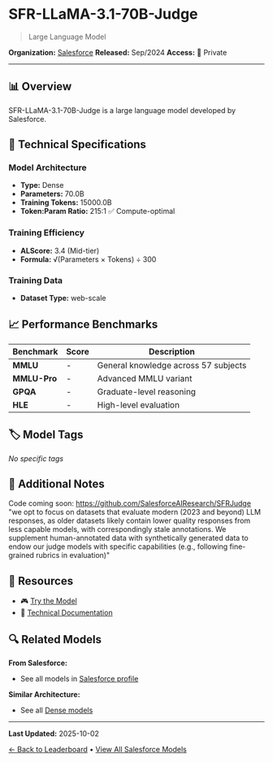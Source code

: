 # SFR-LLaMA-3.1-70B-Judge

> Large Language Model

**Organization:** [Salesforce](../../labs/salesforce.md)
**Released:** Sep/2024
**Access:** 🔴 Private

---

## 📊 Overview

SFR-LLaMA-3.1-70B-Judge is a large language model developed by Salesforce.

## 🔧 Technical Specifications

### Model Architecture
- **Type:** Dense
- **Parameters:** 70.0B
- **Training Tokens:** 15000.0B
- **Token:Param Ratio:** 215:1 ✅ Compute-optimal

### Training Efficiency
- **ALScore:** 3.4 (Mid-tier)
- **Formula:** √(Parameters × Tokens) ÷ 300

### Training Data
- **Dataset Type:** web-scale

## 📈 Performance Benchmarks

| Benchmark | Score | Description |
|-----------|-------|-------------|
| **MMLU** | - | General knowledge across 57 subjects |
| **MMLU-Pro** | - | Advanced MMLU variant |
| **GPQA** | - | Graduate-level reasoning |
| **HLE** | - | High-level evaluation |

## 🏷️ Model Tags

_No specific tags_

## 📝 Additional Notes

Code coming soon: https://github.com/SalesforceAIResearch/SFRJudge "we opt to focus on datasets that evaluate modern (2023 and beyond) LLM responses, as older datasets likely contain lower quality responses from less capable models, with correspondingly stale annotations. We supplement human-annotated data with synthetically generated data to endow our judge models with specific capabilities (e.g., following fine-grained rubrics in evaluation)"

## 🔗 Resources

- 🎮 [Try the Model](https://blog.salesforceairesearch.com/sfr-judge/)
- 📄 [Technical Documentation](https://arxiv.org/abs/2409.14664)

## 🔍 Related Models

**From Salesforce:**
- See all models in [Salesforce profile](../../labs/salesforce.md)

**Similar Architecture:**
- See all [Dense models](../../architectures/dense.md)

---

**Last Updated:** 2025-10-02

[← Back to Leaderboard](../../README.md) • [View All Salesforce Models](../../labs/salesforce.md)
